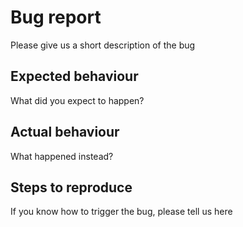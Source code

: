 <!--- 
   Thanks for submitting an issue!

   Please note that this is for issues with the software
   Including new features and bug reports

   It is not for problems that require moderator attention to games 
   on webdiplomacy.net. If you're having a non-software problem, 
   please email admin@webdiplomacy.net

   It is also not for bugs with vdiplomacy.net, unless those bugs
   are also present in this code.

   If you are reporting a bug, please use the template below.
   If you're not reporting a bug, feel free to remove the template.
--->

# Bug report

Please give us a short description of the bug

## Expected behaviour

What did you expect to happen?

## Actual behaviour

What happened instead?

## Steps to reproduce

If you know how to trigger the bug, please tell us here
